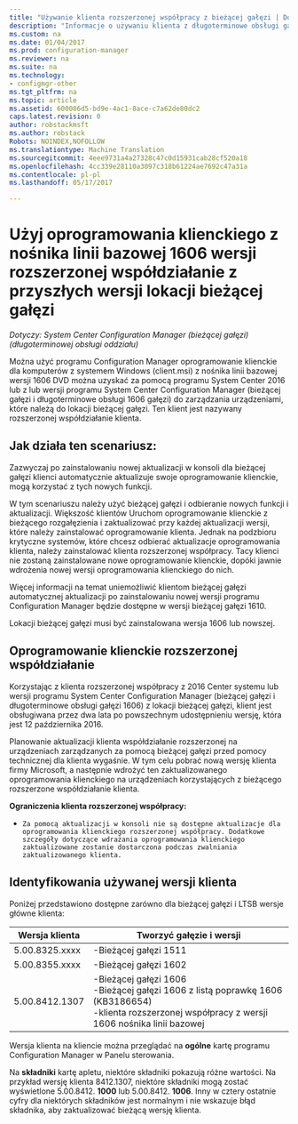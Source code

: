 ```yaml
---
title: "Używanie klienta rozszerzonej współpracy z bieżącej gałęzi | Dokumentacja firmy Microsoft"
description: "Informacje o używaniu klienta z długoterminowe obsługi gałęzi z programu Configuration Manager za pomocą witryny bieżącej gałęzi."
ms.custom: na
ms.date: 01/04/2017
ms.prod: configuration-manager
ms.reviewer: na
ms.suite: na
ms.technology:
- configmgr-other
ms.tgt_pltfrm: na
ms.topic: article
ms.assetid: 600086d5-bd9e-4ac1-8ace-c7a62de80dc2
caps.latest.revision: 0
author: robstackmsft
ms.author: robstack
Robots: NOINDEX,NOFOLLOW
ms.translationtype: Machine Translation
ms.sourcegitcommit: 4eee9731a4a27328c47c0d15931cab28cf520a18
ms.openlocfilehash: 4cc339e28110a3097c318b61224ae7692c47a31a
ms.contentlocale: pl-pl
ms.lasthandoff: 05/17/2017

---
```

# <a name="use-the-client-software-from-the-version-1606-baseline-media-for-extended-interoperability-with-future-versions-of-a-current-branch-site"></a>Użyj oprogramowania klienckiego z nośnika linii bazowej 1606 wersji rozszerzonej współdziałanie z przyszłych wersji lokacji bieżącej gałęzi

*Dotyczy: System Center Configuration Manager (bieżącej gałęzi) (długoterminowej obsługi oddziału)*  

Można użyć programu Configuration Manager oprogramowanie klienckie dla komputerów z systemem Windows (client.msi) z nośnika linii bazowej wersji 1606 DVD można uzyskać za pomocą programu System Center 2016 lub z lub wersji programu System Center Configuration Manager (bieżącej gałęzi i długoterminowe obsługi 1606 gałęzi) do zarządzania urządzeniami, które należą do lokacji bieżącej gałęzi. Ten klient jest nazywany rozszerzonej współdziałanie klienta.

## <a name="how-this-scenario-works"></a>Jak działa ten scenariusz:
Zazwyczaj po zainstalowaniu nowej aktualizacji w konsoli dla bieżącej gałęzi klienci automatycznie aktualizuje swoje oprogramowanie klienckie, mogą korzystać z tych nowych funkcji.

W tym scenariuszu należy użyć bieżącej gałęzi i odbieranie nowych funkcji i aktualizacji. Większość klientów Uruchom oprogramowanie klienckie z bieżącego rozgałęzienia i zaktualizować przy każdej aktualizacji wersji, które należy zainstalować oprogramowanie klienta. Jednak na podzbioru krytyczne systemów, które chcesz odbierać aktualizacje oprogramowania klienta, należy zainstalować klienta rozszerzonej współpracy. Tacy klienci nie zostaną zainstalowane nowe oprogramowanie klienckie, dopóki jawnie wdrożenia nowej wersji oprogramowania klienckiego do nich.

Więcej informacji na temat uniemożliwić klientom bieżącej gałęzi automatycznej aktualizacji po zainstalowaniu nowej wersji programu Configuration Manager będzie dostępne w wersji bieżącej gałęzi 1610.

Lokacji bieżącej gałęzi musi być zainstalowana wersja 1606 lub nowszej.

## <a name="the-extended-interoperability-client-software"></a>Oprogramowanie klienckie rozszerzonej współdziałanie
Korzystając z klienta rozszerzonej współpracy z 2016 Center systemu lub wersji programu System Center Configuration Manager (bieżącej gałęzi i długoterminowe obsługi gałęzi 1606) z lokacji bieżącej gałęzi, klient jest obsługiwana przez dwa lata po powszechnym udostępnieniu wersję, która jest 12 października 2016.

Planowanie aktualizacji klienta współdziałanie rozszerzonej na urządzeniach zarządzanych za pomocą bieżącej gałęzi przed pomocy technicznej dla klienta wygaśnie. W tym celu pobrać nową wersję klienta firmy Microsoft, a następnie wdrożyć ten zaktualizowanego oprogramowania klienckiego na urządzeniach korzystających z bieżącego rozszerzone współdziałanie klienta.

**Ograniczenia klienta rozszerzonej współpracy:**
-     Za pomocą aktualizacji w konsoli nie są dostępne aktualizacje dla oprogramowania klienckiego rozszerzonej współpracy. Dodatkowe szczegóły dotyczące wdrażania oprogramowania klienckiego zaktualizowane zostanie dostarczona podczas zwalniania zaktualizowanego klienta.

## <a name="identify-the-client-version-you-use"></a>Identyfikowania używanej wersji klienta
Poniżej przedstawiono dostępne zarówno dla bieżącej gałęzi i LTSB wersje główne klienta:

|Wersja klienta|Tworzyć gałęzie i wersji |  
|----------------|---------------------|
|5.00.8325.xxxx |    -Bieżącej gałęzi 1511|
|5.00.8355.xxxx    |-Bieżącej gałęzi 1602|
|5.00.8412.1307    |-Bieżącej gałęzi 1606 </br> -Bieżącej gałęzi 1606 z listą poprawkę 1606 (KB3186654)</br>-klienta rozszerzonej współpracy z wersji 1606 nośnika linii bazowej|  

Wersja klienta na kliencie można przeglądać na **ogólne** kartę programu Configuration Manager w Panelu sterowania.

Na **składniki** kartę apletu, niektóre składniki pokazują różne wartości. Na przykład wersję klienta 8412.1307, niektóre składniki mogą zostać wyświetlone 5.00.8412. **1000** lub 5.00.8412. **1006**.  Inny w cztery ostatnie cyfry dla niektórych składników jest normalnym i nie wskazuje błąd składnika, aby zaktualizować bieżącą wersję klienta.

